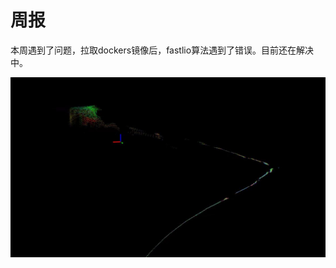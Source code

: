 # 周报

   本周遇到了问题，拉取dockers镜像后，fastlio算法遇到了错误。目前还在解决中。

![image-20240418104432515](https://github.com/ZYJ-Group/wuyuchen/blob/main/%E5%91%A8%E5%B7%A5%E4%BD%9C/%E5%BB%BA%E5%9B%BE%E9%94%99%E8%AF%AF.jpg)
